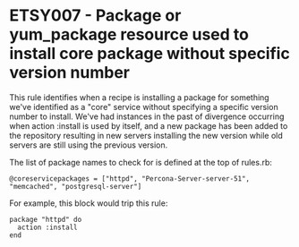 ETSY007 - Package or yum_package resource used to install core package without specific version number
==============================================

This rule identifies when a recipe is installing a package for something we've identified as a "core" service without specifying a specific version number to install. We've had instances in the past of divergence occurring when action :install is used by itself, and a new package has been added to the repository resulting in new servers installing the new version while old servers are still using the previous version.

The list of package names to check for is defined at the top of rules.rb:

````
@coreservicepackages = ["httpd", "Percona-Server-server-51", "memcached", "postgresql-server"]
````

For example, this block would trip this rule:

````
package "httpd" do
  action :install
end
````

